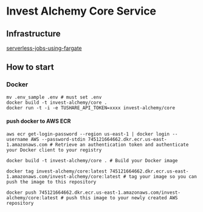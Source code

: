 # Invest Alchemy Core Service

## Infrastructure

[serverless-jobs-using-fargate](https://github.com/z0ph/serverless-jobs-using-fargate)

## How to start

### Docker

```
mv .env_sample .env # must set .env
docker build -t invest-alchemy/core .
docker run -t -i -e TUSHARE_API_TOKEN=xxxx invest-alchemy/core
```

#### push docker to AWS ECR

```
aws ecr get-login-password --region us-east-1 | docker login --username AWS --password-stdin 745121664662.dkr.ecr.us-east-1.amazonaws.com # Retrieve an authentication token and authenticate your Docker client to your registry

docker build -t invest-alchemy/core . # Build your Docker image

docker tag invest-alchemy/core:latest 745121664662.dkr.ecr.us-east-1.amazonaws.com/invest-alchemy/core:latest # tag your image so you can push the image to this repository

docker push 745121664662.dkr.ecr.us-east-1.amazonaws.com/invest-alchemy/core:latest # push this image to your newly created AWS repository
```